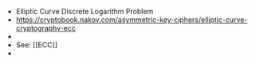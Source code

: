 - Elliptic Curve Discrete Logarithm Problem
- https://cryptobook.nakov.com/asymmetric-key-ciphers/elliptic-curve-cryptography-ecc
-
- See: [[ECC]]
-